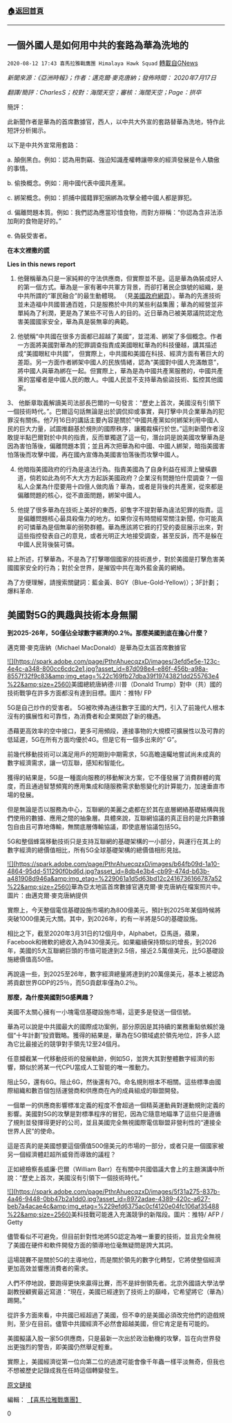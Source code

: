 ###  [:house:返回首頁](https://github.com/ourhimalayas/txt)
---

## 一個外國人是如何用中共的套路為華為洗地的
`2020-08-12 17:43 喜馬拉雅戰鷹團 Himalaya Hawk Squad` [轉載自GNews](https://gnews.org/zh-hant/294501/)

*新聞來源：《亞洲時報》；作者：邁克爾·麥克唐納；發佈時間： 2020年7月17日*

*翻譯/簡評：CharlesS；校對：海闊天空；審核：海闊天空；Page：拱卒*

簡評：

此新聞作者是華為的首席數據官，西人，以中共大外宣的套路替華為洗地，特作此短評分析揭示。

以下是中共外宣常用套路：

a. 顛倒黑白。例如：認為用剽竊、強迫知識產權轉讓帶來的經濟發展是令人驕傲的事情。

b. 偷換概念。例如：用中國代表中國共產黨。

c. 綁架概念。例如：抓捕中國籍罪犯捆綁為攻擊全體中國人都是罪犯。

d. 偏離問題本質。例如：我們認為應當珍惜食物，而對方辯稱：“你認為含非法添加劑的食物是好的。”

e. 偽裝受害者。

**在本文裡撒的謊**

**Lies in this news report**

1. 他聲稱華為只是一家純粹的守法供應商，但實際並不是。這是華為偽裝成好人的第一個方式。華為是一家有著中共軍方背景，而卻打著民企旗號的組織，是中共所謂的“軍民融合”的最生動體現。 （見[美國政府網頁](https://www.state.gov/military-civil-fusion/)）。華為的先進技術並未造福中共國普通百姓，只是服務於中共的某些利益集團；華為的經營並非單純為了利潤，更是為了某些不可告人的目的。近日華為已被美眾議院認定危害美國國家安全，華為真是裝無辜的典範。

2. 他號稱“中共國在很多方面都已超越了美國”，並混淆、綁架了多個概念。作者一方面將美國對華為的犯罪調查指責成美國眼紅華為的科技優越，講其描述成“美國眼紅中共國”， 但實際上，中共國和美國在科技、經濟方面有著巨大的差距。另一方面作者綁架中國人的民族情緒，認為“美國對中國人充滿敵意”，將中國人與華為綁在一起。但實際上，華為是為中國共產黨服務的，中國共產黨的當權者是中國人民的敵人。中國人民並不支持華為偷盜技術、監控其他國家。

3、 他斷章取義解讀美司法部長巴爾的一句發言：“歷史上首次，美國沒有引領下一個技術時代。”。巴爾這句話無論是出於調侃抑或事實，與打擊中共企業華為的犯罪沒有關係。他7月16日的講話主要內容是關於”中國共產黨如何綁架利用中國人民的巨大力量，試圖推翻基於規則的國際秩序，讓獨裁橫行於世。”這則新聞作者沒敢提半點巴爾對於中共的指責，反而單獨選了這一句，潛台詞是說美國攻擊華為是因為害怕落後，偏離問題本質；並且再次把華為和中國、中國人綁架，暗指美國害怕落後而攻擊中國，再在國內宣傳為美國害怕落後而攻擊中國人。

4. 他暗指美國政府的行為是違法行為。指責美國為了自身利益在經濟上蠻橫霸道，倘若如此為何不大大方方起訴美國政府？企業沒有問題怕什麼調查？一個私人企業為什麼要用十四億人做肉盾？華為，或者是背後的共產黨，從來都是偏離問題的核心，從不直面問題，綁架中國人。

5. 他提了很多華為在技術上美好的東西，卻隻字不提對華為違法犯罪的指責。這是偏離問題核心最具殺傷力的地方。如果你沒有時間經常關注新聞，你可能真的可憐華為是個無辜的弱勢群體。華為應該將它捱的打受的委屈展示出來，對這些指控發表自己的意見，或者光明正大地接受調查，甚至反訴，而不是躲在中國人民背後裝可憐。

綜上所述，打擊華為，不是為了打擊哪個國家的技術進步，對於美國是打擊危害美國國家安全的行為；對於全世界，是摧毀中共在海外藍金黃的網絡。

為了方便理解，請搜索關鍵詞：藍金黃、BGY（Blue-Gold-Yellow)）；3F計劃；爆料革命.



##  **美國對5G的興趣與技術本身無關** 

**到2025-26年，5G僅佔全球數字經濟的0.2％。那麼美國到底在擔心什麼？**

邁克爾·麥克唐納（Michael MacDonald）是華為亞太區首席數據官

[!\[\](https://spark.adobe.com/page/PthrAhuecqzxD/images/3efd5e5e-123c-4e4c-a348-800cc6cdc2e1.jpg?asset_id=87d098e4-e86f-456b-a98a-8557f32f9c83&amp;img_etag=%22c169fb27dba39f19743821dd255763e4%22&amp;size=2560)](https://spark.adobe.com/page/PthrAhuecqzxD/images/3efd5e5e-123c-4e4c-a348-800cc6cdc2e1.jpg?asset_id=87d098e4-e86f-456b-a98a-8557f32f9c83&amp;img_etag=%22c169fb27dba39f19743821dd255763e4%22&amp;size=1024)美國總統唐納德·川普（Donald Trump）對中（共）國的技術戰爭在許多方面都沒有達到目標。圖片：推特/ FP

5G是自己炒作的受害者。 5G被吹捧為通往數字王國的大門，引入了前幾代人根本沒有的擴展性和可靠性，為消費者和企業開啟了新的機遇。

憑藉更高效率的空中接口，更多可用頻段，連接事物的大規模可擴展性以及可靠的低延遲，5G在所有方面均優於4G。但是它有一個多出來的“ G”。

前幾代移動技術可以滿足用戶的短期到中期需求，5G高瞻遠矚地嘗試尚未成真的數字經濟需求，讓一切互聯，感知和智能化。

獲得的結果是，5G是一種面向服務的移動解決方案，它不僅發展了消費群體的寬度，而且通過智慧頻寬的應用集成和隨服務需求動態變化的計算能力，加速垂直市場的發展。

但是無論是否以服務為中心，互聯網的美麗之處都在於其在底層網絡基礎結構與我們使用的數據、應用之間的抽象層。具體來說，互聯網協議的真正目的是允許數據包自由且可靠地傳輸，無關底層傳輸協議，即使底層協議包括5G。

5G和整個蜂窩移動技術只是支持互聯網的基礎架構的一小部分，與運行在其上的數字經濟的總價值相比，所有5G全球基礎架構的總價值相形見拙。

[!\[\](https://spark.adobe.com/page/PthrAhuecqzxD/images/b64fb09d-1a10-4864-95dd-511290f0bd6d.jpg?asset_id=8db4e3b4-cb99-474d-b63b-a481908d946a&amp;img_etag=%229061a1d5d63bd12c2416736166787a52%22&amp;size=2560)](https://spark.adobe.com/page/PthrAhuecqzxD/images/b64fb09d-1a10-4864-95dd-511290f0bd6d.jpg?asset_id=8db4e3b4-cb99-474d-b63b-a481908d946a&amp;img_etag=%229061a1d5d63bd12c2416736166787a52%22&amp;size=1024)華為亞太地區首席數據官邁克爾·麥克唐納在檔案照片中。圖片：由邁克爾·麥克唐納提供

實際上，今天整個電信基礎設施市場約為800億美元，預計到2025年某個時候將突破1000億美元大關。其中，到2026年，約有一半將是5G的基礎設施。

相比之下，截至2020年3月31日的12個月中，Alphabet，亞馬遜，蘋果，Facebook和微軟的總收入為9430億美元。如果繼續保持類似的增長，到2026年，美國的5大互聯網巨頭的市值可能達到2.5倍，接近2.5萬億美元，比5G基礎設施總價值高50倍。

再說遠一些，到2025至26年，數字經濟總量將達到約20萬億美元，基本上被認為將貢獻世界GDP的25％，而5G貢獻率僅為0.2％。

**那麼，為什麼美國對5G感興趣？**

美國不太關心擁有一小塊電信基礎設施市場，這更多是發送一個信號。

華為可以說是中共國最大的國際成功案例，部分原因是其持續的業務重點依賴於幾個“十年計劃”投資戰略。獲得的結果是，華為在5G領域處於領先地位，許多人認為它比最接近的競爭對手領先12至24個月。

任意攔截某一代移動技術的發展軌跡，例如5G，並誇大其對整體數字經濟的影響，類似於將某一代CPU當成人工智能的唯一推動力。

阻止5G，還有6G。阻止6G，然後還有7G。命名規則根本不相關。這些標準由國際組織和數百個包括運營商和供應商在內的成員組成的聯盟開發。

一個單一的供應商影響標准定義的程度不會超過一個精英運動員對運動規則定義的影響。美國對5G的攻擊是對標準程序的冒犯，因為它隨意地瞄準了這些只是遵循了規則並發揮得更好的公司，並且美國完全無視國際電信聯盟非營利性的“連接全世界人民”的使命。

這是否真的是美國想要這個價值500億美元的市場的一部分，或者只是一個國家被另一個經濟體赶超所威脅而導致的議程？

正如總檢察長威廉·巴爾（William Barr）在有關中共國倡議大會上的主題演講中所說：“歷史上首次，美國沒有引領下一個技術時代。”

[!\[\](https://spark.adobe.com/page/PthrAhuecqzxD/images/5f31a275-837b-4a46-9448-0bb47b2a1dd0.jpg?asset_id=8972adae-4389-420c-a627-beb7a4acae4c&amp;img_etag=%229efd6375ac0cf4120e04fc106af35488%22&amp;size=2560)](https://spark.adobe.com/page/PthrAhuecqzxD/images/5f31a275-837b-4a46-9448-0bb47b2a1dd0.jpg?asset_id=8972adae-4389-420c-a627-beb7a4acae4c&amp;img_etag=%229efd6375ac0cf4120e04fc106af35488%22&amp;size=1024)美科技戰可能進入充滿競爭的新階段。圖片：推特/ AFP / Getty

儘管看似不可避免，但目前針對性地將5G認定為唯一重要的技術，並且完全無視了美國在硬件和軟件開發方面的領導地位毫無疑問是誇大其詞。

這場競賽不是關於5G的主導地位，而是關於領先的數字化轉型，它將使整個經濟更加高效並響應消費者的需求。

人們不停地說，要跑得更快來贏得比賽，而不是絆倒領先者。北京外國語大學法學副教授顧賓最近寫道：“現在，美國已經達到了技術上的巔峰，它希望將它（華為）踢開。”

從許多方面來看，中共國已經超過了美國，但不幸的是美國必須改完他們的遊戲規則，至少在目前。儘管中共國經濟不必然會超越美國，但它肯定是有可能的。

美國擬議入股一家5G供應商，只是最新一次出於政治動機的攻擊，旨在向世界發出更強烈的警告，即美國仍然舉足輕重。

實際上，美國經濟從第一位向第二位的過渡可能會像千年蟲一樣平淡無奇，但我也不想被歷史記錄成我在任時這個轉變發生。

[原文鏈接](https://asiatimes.com/2020/07/us-interest-in-5g-isnt-really-about-5g/)

編輯： [【喜馬拉雅戰鷹團】](https://spark.adobe.com/page/PthrAhuecqzxD/)

0
